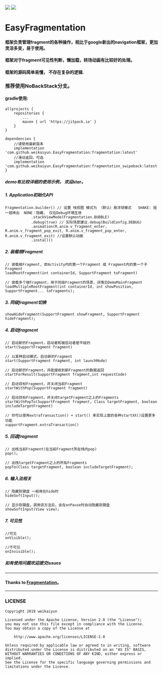 ![](https://img.shields.io/github/v/release/weikaiyun/EasyFragmentation.svg)
[![](https://jitpack.io/v/weikaiyun/EasyFragmentation.svg)](https://jitpack.io/#weikaiyun/EasyFragmentation)
# EasyFragmentation


#### 框架负责管理fragment的各种操作，相比于google新出的navigation框架，更加灵活多变，易于使用。
#### 框架对于fragment可见性判断，懒加载，转场动画有比较好的处理。
#### 框架的源码简单易懂， 不存在复杂的逻辑.

### 推荐使用NoBackStack分支。

#### gradle使用:

```
allprojects {
	repositories {
		...
		maven { url 'https://jitpack.io' }
	}
}
```
```
dependencies {
	//请使用最新版本
	implementation 'com.github.weikaiyun.EasyFragmentation:fragmentation:latest'
	//滑动返回，可选
	implementation 'com.github.weikaiyun.EasyFragmentation:fragmentation_swipeback:latest'
}
```
##### demo有比较详细的使用示例， 欢迎star。

##### 1. Application初始化API

```
Fragmentation.builder() // 设置 栈视图 模式为 （默认）悬浮球模式   SHAKE: 摇一摇唤出  NONE：隐藏， 仅在Debug环境生效
            .stackViewMode(Fragmentation.BUBBLE)
            .debug(true) // 实际场景建议.debug(BuildConfig.DEBUG)
            .animation(R.anim.v_fragment_enter, R.anim.v_fragment_pop_exit, R.anim.v_fragment_pop_enter, R.anim.v_fragment_exit) //设置默认动画
            .install()
```

##### 2. 装载根Fragment
```
// 装载根Fragment, 即Activity内的第一个Fragment 或 Fragment内的第一个子Fragment
loadRootFragment(int containerId, SupportFragment toFragment)

// 装载多个根Fragment，用于同级Fragment的场景，详情见DemoMainFragment
loadMultipleRootFragment(int containerId, int showPosition, SupportFragment... toFragments);

```

##### 3. 同级fragment切换

```
showHideFragment(SupportFragment showFragment, SupportFragment hideFragment);
```

##### 4. 启动fragment
```
// 启动新的Fragment，启动者和被启动者是平级的
start(SupportFragment fragment)

// 以某种启动模式，启动新的Fragment
start(SupportFragment fragment, int launchMode)

// 启动新的Fragment，并能接收到新Fragment的数据返回
startForResult(SupportFragment fragment,int requestCode)

// 启动目标Fragment，并关闭当前Fragment
startWithPop(SupportFragment fragment)

// 启动目标Fragment，并关闭targetFragment之上的Fragments
startWithPopTo(SupportFragment fragment, Class targetFragment, boolean includeTargetFragment)

// 你可以使用extraTransaction() + start() 来实现上面的各种startXX()设置更多功能
supportFragment.extraTransaction()

```

##### 5. 回退fragment
```
// 出栈当前Fragment(在当前Fragment所在栈内pop)
pop();

// 出栈targetFragment之上的所有Fragments
popTo(Class targetFragment, boolean includeTargetFragment);

```

##### 6. 输入法相关
```
// 隐藏软键盘 一般用在hide时
hideSoftInput();

// 显示软键盘，调用该方法后，会在onPause时自动隐藏软键盘
showSoftInput(View view);

```

##### 7. 可见性
```
//可见
onVisible();

//不可见
onInvisible();

```

#####  如有使用问题欢迎提交issues


***
#### Thanks to [Fragmentation](https://github.com/YoKeyword/Fragmentation)。
***
### LICENSE
```
Copyright 2019 weikaiyun

Licensed under the Apache License, Version 2.0 (the "License");
you may not use this file except in compliance with the License.
You may obtain a copy of the License at

    http://www.apache.org/licenses/LICENSE-2.0

Unless required by applicable law or agreed to in writing, software
distributed under the License is distributed on an "AS IS" BASIS,
WITHOUT WARRANTIES OR CONDITIONS OF ANY KIND, either express or implied.
See the License for the specific language governing permissions and
limitations under the License.
```
